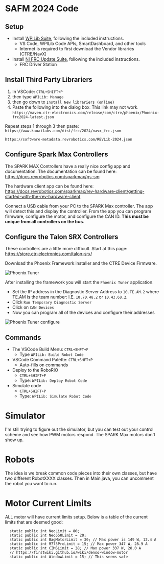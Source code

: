 # SAFM 2024 Code


## Setup

- Install [WPILib Suite](https://github.com/wpilibsuite/allwpilib/releases/latest), following the included instructions.
  - VS Code, WPILib Code APIs, SmartDashboard, and other tools
  - Internet is required to first download the Vendor libraries (CTRE/NavX)
- Install [NI FRC Update Suite](http://www.ni.com/download/labview-for-frc-18.0/7841/en/), following the included instructions.
  - FRC Driver Station

## Install Third Party Librariers

1. In VSCode: `CTRL+SHIFT+P` 
2. then type `WPILib: Manage`
3. then go down to `Install New librariers (online)`
4. Paste the following into the dialog box:
This link may not work.
`https://maven.ctr-electronics.com/release/com/ctre/phoenix/Phoenix-frc2024-latest.json`

Repeat steps 1 through 3 then paste:
`https://www.kauailabs.com/dist/frc/2024/navx_frc.json`

`https://software-metadata.revrobotics.com/REVLib-2024.json`

## Configure Spark Max Controllers

The SPARK MAX Controllers have a really nice config app and documentation. The documentation can be found here: https://docs.revrobotics.com/sparkmax/gs-sm

The hardware client app can be found here: https://docs.revrobotics.com/sparkmax/rev-hardware-client/getting-started-with-the-rev-hardware-client

Connect a USB cable from your PC to the SPARK Max controller. The app will detect this and display the controller. From the app you can program firmware, configure the motor, and configure the CAN ID. **This must be unique from all controllers on the bus.**

## Configure the Talon SRX Controllers

These controllers are a little more difficult. Start at this page:
https://store.ctr-electronics.com/talon-srx/

Download the Phoenix Framework installer and the CTRE Device Firmware. 

![Phoenix Tuner](assets/phoenix_tuner_1.jpg)

After installing the framework you will start the `Phoenix Tuner` application.
 - Set the IP address in the Diagnostic Server Address to `10.TE.AM.2` where TE.AM is the team number: I.E. `10.70.48.2` or `10.43.60.2`.
 - Click `Run Temporary Diagnostic Server`
 - Click on `CAN Devices`
 - Now you can program all of the devices and configure their addresses

![Phoenix Tuner configure](assets/phoenix_tuner_2.jpg)

## Commands

- The VSCode Build Menu: `CTRL+SHFT+P`
  - Type `WPILib: Build Robot Code`
- VSCode Command Palette: `CTRL+SHFT+P`
  - Auto-fills on commands
- Deploy to the RoboRIO
  - `CTRL+SHIFT+P`
  - Type: `WPILib: Deploy Robot Code`
- Simulate code
  - `CTRL+SHIFT+P`
  - Type: `WPILib: Simulate Robot Code`

# Simulator

I'm still trying to figure out the simulator, but you can test out your control scheme and see how PWM motors respond. The SPARK Max motors don't show up.

# Robots

The idea is we break common code pieces into their own classes, but have two different RobotXXXX classes. Then in Main.java, you can uncomment the robot you want to run.


# Motor Current Limits
ALL motor will have current limits setup. Below is a table of the current limits that are deemed good:

```
  static public int NeoLimit = 80;
  static public int Neo550Limit = 20;
  static public int BagMotorLimit = 30; // Max power is 149 W, 12.4 A
  static public int M775ProLimit = 15; // Max power 347 W, 28.9 A
  static public int CIMSLimit = 28; // Max power 337 W, 28.0 A
  // https://firstwiki.github.io/wiki/denso-window-motor
  static public int WindowLimit = 15; // This seems safe
```